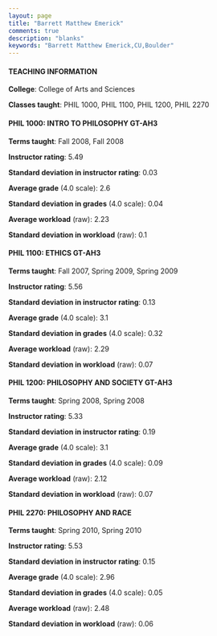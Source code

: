 ```yaml
---
layout: page
title: "Barrett Matthew Emerick" 
comments: true
description: "blanks"
keywords: "Barrett Matthew Emerick,CU,Boulder"
---
```

<head>
<script src="https://ajax.googleapis.com/ajax/libs/jquery/2.1.3/jquery.min.js"></script>
<script src="https://dl.dropboxusercontent.com/s/pc42nxpaw1ea4o9/highcharts.js?dl=0"></script>
<!-- <script src="../assets/js/highcharts.js"></script> -->
<style type="text/css">@font-face {
	font-family: "Bebas Neue";
	src: url(https://www.filehosting.org/file/details/544349/BebasNeue Regular.otf) format("opentype");
	}
	h1.Bebas { 
		font-family: "Bebas Neue", Verdana, Tahoma;
	}
</style>
</head>
	   
#### TEACHING INFORMATION

**College**: College of Arts and Sciences

**Classes taught**: PHIL 1000, PHIL 1100, PHIL 1200, PHIL 2270

#### PHIL 1000: INTRO TO PHILOSOPHY GT-AH3

**Terms taught**: Fall 2008, Fall 2008

**Instructor rating**: 5.49

**Standard deviation in instructor rating**: 0.03

**Average grade** (4.0 scale): 2.6

**Standard deviation in grades** (4.0 scale): 0.04

**Average workload** (raw): 2.23

**Standard deviation in workload** (raw): 0.1

#### PHIL 1100: ETHICS GT-AH3

**Terms taught**: Fall 2007, Spring 2009, Spring 2009

**Instructor rating**: 5.56

**Standard deviation in instructor rating**: 0.13

**Average grade** (4.0 scale): 3.1

**Standard deviation in grades** (4.0 scale): 0.32

**Average workload** (raw): 2.29

**Standard deviation in workload** (raw): 0.07

#### PHIL 1200: PHILOSOPHY AND SOCIETY GT-AH3

**Terms taught**: Spring 2008, Spring 2008

**Instructor rating**: 5.33

**Standard deviation in instructor rating**: 0.19

**Average grade** (4.0 scale): 3.1

**Standard deviation in grades** (4.0 scale): 0.09

**Average workload** (raw): 2.12

**Standard deviation in workload** (raw): 0.07

#### PHIL 2270: PHILOSOPHY AND RACE

**Terms taught**: Spring 2010, Spring 2010

**Instructor rating**: 5.53

**Standard deviation in instructor rating**: 0.15

**Average grade** (4.0 scale): 2.96

**Standard deviation in grades** (4.0 scale): 0.05

**Average workload** (raw): 2.48

**Standard deviation in workload** (raw): 0.06

